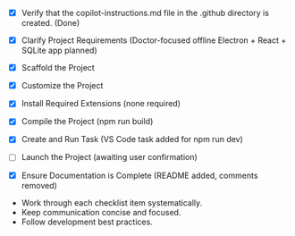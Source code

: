 - [x] Verify that the copilot-instructions.md file in the .github directory is created. (Done)

- [x] Clarify Project Requirements (Doctor-focused offline Electron + React + SQLite app planned)

- [x] Scaffold the Project

- [x] Customize the Project

- [x] Install Required Extensions (none required)

- [x] Compile the Project (npm run build)

- [x] Create and Run Task (VS Code task added for npm run dev)

- [ ] Launch the Project (awaiting user confirmation)

- [x] Ensure Documentation is Complete (README added, comments removed)

- Work through each checklist item systematically.
- Keep communication concise and focused.
- Follow development best practices.
